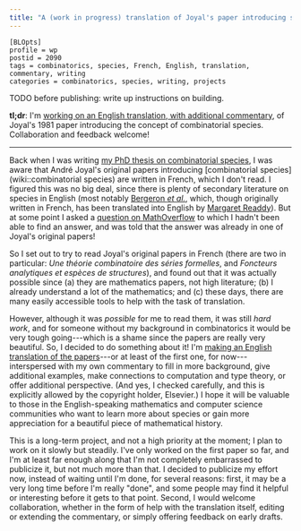 ```yaml
---
title: "A (work in progress) translation of Joyal's paper introducing species"
---
```


    [BLOpts]
    profile = wp
    postid = 2090
    tags = combinatorics, species, French, English, translation, commentary, writing
    categories = combinatorics, species, writing, projects

TODO before publishing: write up instructions on building.

**tl;dr**: I'm [working on an English translation, with additional
commentary](http://github.com/byorgey/series-formelles), of Joyal's
1981 paper introducing the concept of combinatorial species.
Collaboration and feedback welcome!

<hr />

Back when I was writing [my PhD thesis on combinatorial
species](https://github.com/byorgey/thesis), I was aware that André
Joyal's original papers introducing [combinatorial
species](wiki::combinatorial species) are written in French, which I
don't read.  I figured this was no big deal, since there is plenty of
secondary literature on species in English (most notably [Bergeron *et
al.*](http://www.cambridge.org/us/academic/subjects/mathematics/discrete-mathematics-information-theory-and-coding/combinatorial-species-and-tree-structures?format=HB&isbn=9780521573238),
which, though originally written in French, has been translated into
English by [Margaret Readdy](http://www.ms.uky.edu/~readdy/)).  But at
some point I asked a [question on
MathOverflow](https://mathoverflow.net/questions/171452/examples-of-functors-mathbfset-to-mathbfset-which-are-not-analytic)
to which I hadn't been able to find an answer, and was told that the
answer was already in one of Joyal's original papers!

So I set out to try to read Joyal's original papers in French (there
are two in particular: *Une théorie combinatoire des séries
formelles*, and *Foncteurs analytiques et espèces de structures*), and
found out that it was actually possible since (a) they are mathematics
papers, not high literature; (b) I already understand a lot of the
mathematics; and (c) these days, there are many easily accessible
tools to help with the task of translation.

However, although it was *possible* for me to read them, it was still
*hard work*, and for someone without my background in combinatorics it
would be very tough going---which is a shame since the papers are
really very beautiful.  So, I decided to do something about it! I'm
[making an English translation of the
papers](http://github.com/byorgey/series-formelles)---or at least of
the first one, for now---interspersed with my own commentary to fill
in more background, give additional examples, make connections to
computation and type theory, or offer additional perspective. (And
yes, I checked carefully, and this is explicitly allowed by the
copyright holder, Elsevier.)  I hope it will be valuable to those in the
English-speaking mathematics and computer science communities who want
to learn more about species or gain more appreciation for a beautiful
piece of mathematical history.

This is a long-term project, and not a high priority at the moment; I
plan to work on it slowly but steadily.  I've only worked on the first
paper so far, and I'm at least far enough along that I'm not
completely embarrassed to publicize it, but not much more than that.
I decided to publicize my effort now, instead of waiting until I'm
done, for several reasons: first, it may be a very long time before
I'm really "done", and some people may find it helpful or interesting
before it gets to that point.  Second, I would welcome collaboration,
whether in the form of help with the translation itself, editing or
extending the commentary, or simply offering feedback on early drafts.
